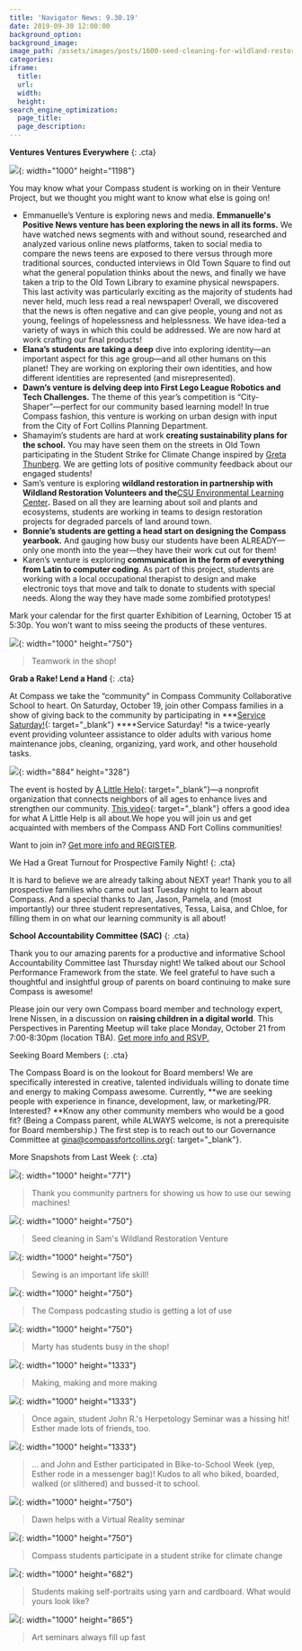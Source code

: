 ```yaml
---
title: 'Navigator News: 9.30.19'
date: 2019-09-30 12:00:00
background_option:
background_image:
image_path: /assets/images/posts/1600-seed-cleaning-for-wildland-restoration.jpg
categories:
iframe:
  title:
  url:
  width:
  height:
search_engine_optimization:
  page_title:
  page_description:
---
```


**Ventures Ventures Everywhere**
{: .cta}

![](/assets/images/electronics-work-in-the-communication-venture.jpg){: width="1000" height="1198"}

You may know what your Compass student is working on in their Venture Project, but we thought you might want to know what else is going on\!

* Emmanuelle’s Venture is exploring news and media. **Emmanuelle's Positive News venture has been exploring the news in all its forms.** We have watched news segments with and without sound, researched and analyzed various online news platforms, taken to social media to compare the news teens are exposed to there versus through more traditional sources, conducted interviews in Old Town Square to find out what the general population thinks about the news, and finally we have taken a trip to the Old Town Library to examine physical newspapers. This last activity was particularly exciting as the majority of students had never held, much less read a real newspaper\! Overall, we discovered that the news is often negative and can give people, young and not as young, feelings of hopelessness and helplessness. We have idea-ted a variety of ways in which this could be addressed. We are now hard at work crafting our final products\!&nbsp;
* **Elana’s students are taking a deep** dive into exploring identity—an important aspect for this age group—and all other humans on this planet\! They are working on exploring their own identities, and how different identities are represented (and misrepresented).&nbsp;
* **Dawn’s venture is delving deep into First Lego League Robotics and Tech Challenges.**&nbsp;The theme of this year’s competition is “City-Shaper”—perfect for our community based learning model\! In true Compass fashion, this venture is working on urban design with input from the City of Fort Collins Planning Department.
* Shamayim’s students are hard at work **creating sustainability plans for the school.**&nbsp;You may have seen them on the streets in Old Town participating in the Student Strike for Climate Change inspired by [Greta Thunberg](https://compassfortcollins.us14.list-manage.com/track/click?u=f92353bb4e553c0be87c16d55&amp;id=9d139a575b&amp;e=d44f2694ec). We are getting lots of positive community feedback about our engaged students\!
* Sam’s venture is exploring **wildland restoration in partnership with Wildland Restoration Volunteers and the**[CSU Environmental Learning Center](https://compassfortcollins.us14.list-manage.com/track/click?u=f92353bb4e553c0be87c16d55&amp;id=b125146db8&amp;e=d44f2694ec)**.** Based on all they are learning about soil and plants and ecosystems, students are working in teams to design restoration projects for degraded parcels of land around town.
* **Bonnie’s students are getting a head start on designing the Compass yearbook.** And gauging how busy our students have been ALREADY—only one month into the year—they have their work cut out for them\! &nbsp;
* Karen’s venture is exploring **communication in the form of everything from Latin to computer coding**. As part of this project, students are working with a local occupational therapist to design and make electronic toys that move and talk to donate to students with special needs. Along the way they have made some zombified prototypes\!

Mark your calendar for the first quarter Exhibition of Learning, October 15 at 5:30p. You won't want to miss seeing the products of these ventures.

![](/assets/images/teamwork-in-the-shop.jpg){: width="1000" height="750"}

> Teamwork in the shop\!

****Grab a Rake\! Lend a Hand****
{: .cta}

At Compass we take the “community” in Compass Community Collaborative School to heart. On Saturday, October 19, join other Compass families in a show of giving back to the community by participating in&nbsp;***[Service Saturday\!](https://compassfortcollins.us14.list-manage.com/track/click?u=f92353bb4e553c0be87c16d55&amp;id=db40b66a57&amp;e=d44f2694ec){: target="_blank"}&nbsp;****Service Saturday\!&nbsp;*is a twice-yearly event providing volunteer assistance to older adults with various home maintenance jobs, cleaning, organizing, yard work, and other household tasks.

![](/assets/images/screen-shot-2019-09-17-at-6-59-34-pm.png){: width="884" height="328"}

The event is hosted by&nbsp;[A Little Help](https://compassfortcollins.us14.list-manage.com/track/click?u=f92353bb4e553c0be87c16d55&amp;id=dbcd4ae70a&amp;e=d44f2694ec){: target="_blank"}—a nonprofit organization that connects neighbors of all ages to enhance lives and strengthen our community.&nbsp;[This video](https://compassfortcollins.us14.list-manage.com/track/click?u=f92353bb4e553c0be87c16d55&amp;id=baa95c2caa&amp;e=d44f2694ec){: target="_blank"}&nbsp;offers a good idea for what A Little Help is all about.We hope you will join us and get acquainted with members of the Compass AND Fort Collins communities\!

Want to join in? [Get more info and REGISTER](https://www.alittlehelp.org/civicrm/event/register?id=1585&amp;reset=1).

We Had a Great Turnout for Prospective Family Night\!
{: .cta}

It is hard to believe we are already talking about NEXT year\! Thank you to all prospective families who came out last Tuesday night to learn about Compass. And a special thanks to Jan, Jason, Pamela, and (most importantly) our three student representatives, Tessa, Laisa, and Chloe, for filling them in on what our learning community is all about\!

****School Accountability Committee (SAC)****
{: .cta}

Thank you to our amazing parents for a productive and informative School Accountability Committee last Thursday night\! We talked about our School Performance Framework from the state. We feel grateful to have such a thoughtful and insightful group of parents on board continuing to make sure Compass is awesome\!

Please join our very own Compass board member and technology expert, Irene Nissen, in a discussion on&nbsp;**raising children in a digital world**. This Perspectives in Parenting Meetup will take place Monday, October 21 from 7:00-8:30pm (location TBA). [Get more info and RSVP.](https://www.signupgenius.com/go/70a0b4ca4aa2fa1fb6-compass1)&nbsp;

Seeking Board Members
{: .cta}

The Compass Board is on the lookout for Board members\! We are specifically interested in creative, talented individuals willing to donate time and energy to making Compass awesome. Currently,&nbsp;**we are seeking people with experience in finance, development, law, or marketing/PR. Interested?&nbsp;**Know any other community members who would be a good fit? (Being a Compass parent, while ALWAYS welcome, is not a prerequisite for Board membership.) The first step is to reach out to our Governance Committee at&nbsp;[gina@compassfortcollins.org](mailto:gina@compassfortcollins.org){: target="_blank"}.

More Snapshots from Last Week
{: .cta}

![](/assets/images/thanks-to-our-community-partners-for-teaching-us-how-to-use-our-sewing-machines.jpg){: width="1000" height="771"}

> Thank you community partners for showing us how to use our sewing machines\!

![](/assets/images/seed-cleaning-for-wildland-restoration.jpg){: width="1000" height="750"}

> Seed cleaning in Sam's Wildland Restoration Venture

![](/assets/images/sewing-is-an-important-life-skill.jpg){: width="1000" height="750"}

> Sewing is an important life skill\!

![](/assets/images/our-podcasting-studio-is-getting-lots-of-use.jpg){: width="1000" height="750"}

> The Compass podcasting studio is getting a lot of use

![](/assets/images/marty-has-the-shop-buzzing-with-constructive-kids.jpg){: width="1000" height="750"}

> Marty has students busy in the shop\!

![](/assets/images/making-making-and-more-making.jpg){: width="1000" height="1333"}

> Making, making and more making

![](/assets/images/ester-made-lots-of-friends.jpg){: width="1000" height="1333"}

> Once again, student John R.'s Herpetology Seminar was a hissing hit\! Esther made lots of friends, too.

![](/assets/images/bike-to-school-week---with-your-snake---compass-community-collaborative-school.jpg){: width="1000" height="1333"}

> ... and John and Esther participated in Bike-to-School Week (yep, Esther rode in a messenger bag)\! Kudos to all who biked, boarded, walked (or slithered) and bussed-it to school.

![](/assets/images/dawn-helped-out-with-a-virtual-reality-seminar.jpg){: width="1000" height="750"}

> Dawn helps with a Virtual Reality seminar

![](/assets/images/compass-students-participate-in-student-strike-for-climate-change-9-20-with-some-help-from-siblings---.jpg){: width="1000" height="750"}

> Compass students participate in a student strike for climate change

![](/assets/images/compass-students-make-self-portraits-from-yarn-and-cardboard---what-would-yours-look-like-.jpg){: width="1000" height="682"}

> Students making self-portraits using yarn and cardboard. What would yours look like?

![](/assets/images/art-seminars-always-fill-up-fast.jpg){: width="1000" height="865"}

> Art seminars always fill up fast